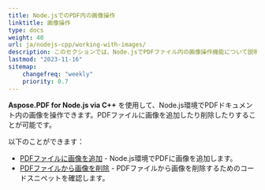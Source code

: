 ```yaml
---
title: Node.jsでのPDF内の画像操作
linktitle: 画像操作
type: docs
weight: 40
url: ja/nodejs-cpp/working-with-images/
description: このセクションでは、Node.jsでPDFファイル内の画像操作機能について説明します。
lastmod: "2023-11-16"
sitemap:
    changefreq: "weekly"
    priority: 0.7
---
```


**Aspose.PDF for Node.js via C++** を使用して、Node.js環境でPDFドキュメント内の画像を操作できます。PDFファイルに画像を追加したり削除したりすることが可能です。

以下のことができます：

- [PDFファイルに画像を追加](/pdf/nodejs-cpp/add-image-to-pdf/) - Node.js環境でPDFに画像を追加します。
- [PDFファイルから画像を削除](/pdf/nodejs-cpp/delete-images-from-pdf-file/) - PDFファイルから画像を削除するためのコードスニペットを確認します。